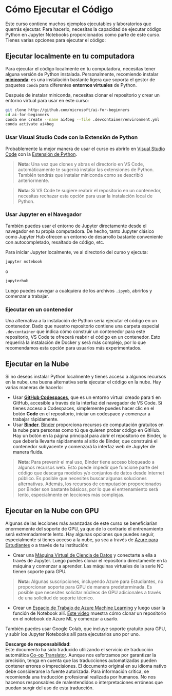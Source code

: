 <!--
CO_OP_TRANSLATOR_METADATA:
{
  "original_hash": "7df19702b8d2d3f7c4238c51bec2c8fc",
  "translation_date": "2025-08-24T09:26:09+00:00",
  "source_file": "lessons/0-course-setup/how-to-run.md",
  "language_code": "es"
}
-->
# Cómo Ejecutar el Código

Este curso contiene muchos ejemplos ejecutables y laboratorios que querrás ejecutar. Para hacerlo, necesitas la capacidad de ejecutar código Python en Jupyter Notebooks proporcionados como parte de este curso. Tienes varias opciones para ejecutar el código:

## Ejecutar localmente en tu computadora

Para ejecutar el código localmente en tu computadora, necesitas tener alguna versión de Python instalada. Personalmente, recomiendo instalar **[miniconda](https://conda.io/en/latest/miniconda.html)**: es una instalación bastante ligera que soporta el gestor de paquetes `conda` para diferentes **entornos virtuales** de Python.

Después de instalar miniconda, necesitas clonar el repositorio y crear un entorno virtual para usar en este curso:

```bash
git clone http://github.com/microsoft/ai-for-beginners
cd ai-for-beginners
conda env create --name ai4beg --file .devcontainer/environment.yml
conda activate ai4beg
```

### Usar Visual Studio Code con la Extensión de Python

Probablemente la mejor manera de usar el curso es abrirlo en [Visual Studio Code](http://code.visualstudio.com/?WT.mc_id=academic-77998-cacaste) con la [Extensión de Python](https://marketplace.visualstudio.com/items?itemName=ms-python.python&WT.mc_id=academic-77998-cacaste).

> **Nota**: Una vez que clones y abras el directorio en VS Code, automáticamente te sugerirá instalar las extensiones de Python. También tendrás que instalar miniconda como se describió anteriormente.

> **Nota**: Si VS Code te sugiere reabrir el repositorio en un contenedor, necesitas rechazar esta opción para usar la instalación local de Python.

### Usar Jupyter en el Navegador

También puedes usar el entorno de Jupyter directamente desde el navegador en tu propia computadora. De hecho, tanto Jupyter clásico como Jupyter Hub ofrecen un entorno de desarrollo bastante conveniente con autocompletado, resaltado de código, etc.

Para iniciar Jupyter localmente, ve al directorio del curso y ejecuta:

```bash
jupyter notebook
```
o
```bash
jupyterhub
```
Luego puedes navegar a cualquiera de los archivos `.ipynb`, abrirlos y comenzar a trabajar.

### Ejecutar en un contenedor

Una alternativa a la instalación de Python sería ejecutar el código en un contenedor. Dado que nuestro repositorio contiene una carpeta especial `.devcontainer` que indica cómo construir un contenedor para este repositorio, VS Code te ofrecerá reabrir el código en un contenedor. Esto requerirá la instalación de Docker y será más complejo, por lo que recomendamos esta opción para usuarios más experimentados.

## Ejecutar en la Nube

Si no deseas instalar Python localmente y tienes acceso a algunos recursos en la nube, una buena alternativa sería ejecutar el código en la nube. Hay varias maneras de hacerlo:

* Usar **[GitHub Codespaces](https://github.com/features/codespaces)**, que es un entorno virtual creado para ti en GitHub, accesible a través de la interfaz del navegador de VS Code. Si tienes acceso a Codespaces, simplemente puedes hacer clic en el botón **Code** en el repositorio, iniciar un codespace y comenzar a trabajar rápidamente.
* Usar **[Binder](https://mybinder.org/v2/gh/microsoft/ai-for-beginners/HEAD)**. [Binder](https://mybinder.org) proporciona recursos de computación gratuitos en la nube para personas como tú que quieren probar código en GitHub. Hay un botón en la página principal para abrir el repositorio en Binder, lo que debería llevarte rápidamente al sitio de Binder, que construirá el contenedor subyacente y comenzará la interfaz web de Jupyter de manera fluida.

> **Nota**: Para prevenir el mal uso, Binder tiene acceso bloqueado a algunos recursos web. Esto puede impedir que funcione parte del código que descarga modelos y/o conjuntos de datos desde Internet público. Es posible que necesites buscar algunas soluciones alternativas. Además, los recursos de computación proporcionados por Binder son bastante básicos, por lo que el entrenamiento será lento, especialmente en lecciones más complejas.

## Ejecutar en la Nube con GPU

Algunas de las lecciones más avanzadas de este curso se beneficiarían enormemente del soporte de GPU, ya que de lo contrario el entrenamiento será extremadamente lento. Hay algunas opciones que puedes seguir, especialmente si tienes acceso a la nube, ya sea a través de [Azure para Estudiantes](https://azure.microsoft.com/free/students/?WT.mc_id=academic-77998-cacaste) o a través de tu institución:

* Crear una [Máquina Virtual de Ciencia de Datos](https://docs.microsoft.com/learn/modules/intro-to-azure-data-science-virtual-machine/?WT.mc_id=academic-77998-cacaste) y conectarte a ella a través de Jupyter. Luego puedes clonar el repositorio directamente en la máquina y comenzar a aprender. Las máquinas virtuales de la serie NC tienen soporte para GPU.

> **Nota**: Algunas suscripciones, incluyendo Azure para Estudiantes, no proporcionan soporte para GPU de manera predeterminada. Es posible que necesites solicitar núcleos de GPU adicionales a través de una solicitud de soporte técnico.

* Crear un [Espacio de Trabajo de Azure Machine Learning](https://azure.microsoft.com/services/machine-learning/?WT.mc_id=academic-77998-cacaste) y luego usar la función de Notebook allí. [Este video](https://azure-for-academics.github.io/quickstart/azureml-papers/) muestra cómo clonar un repositorio en el notebook de Azure ML y comenzar a usarlo.

También puedes usar Google Colab, que incluye soporte gratuito para GPU, y subir los Jupyter Notebooks allí para ejecutarlos uno por uno.

**Descargo de responsabilidad**:  
Este documento ha sido traducido utilizando el servicio de traducción automática [Co-op Translator](https://github.com/Azure/co-op-translator). Aunque nos esforzamos por garantizar la precisión, tenga en cuenta que las traducciones automatizadas pueden contener errores o imprecisiones. El documento original en su idioma nativo debe considerarse la fuente autorizada. Para información crítica, se recomienda una traducción profesional realizada por humanos. No nos hacemos responsables de malentendidos o interpretaciones erróneas que puedan surgir del uso de esta traducción.
